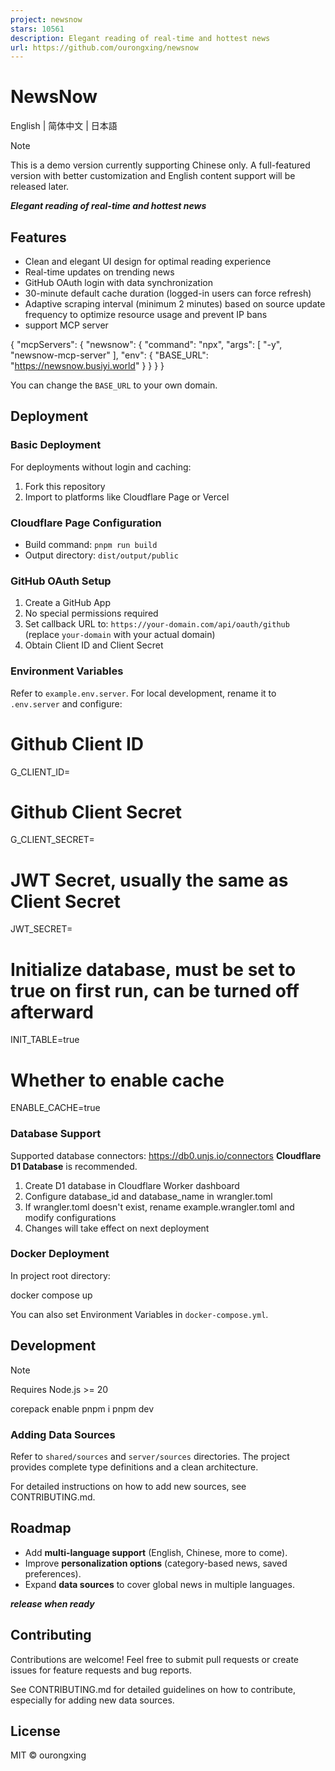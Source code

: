 ```yaml
---
project: newsnow
stars: 10561
description: Elegant reading of real-time and hottest news
url: https://github.com/ourongxing/newsnow
---
```


NewsNow
=======

English | 简体中文 | 日本語

Note

This is a demo version currently supporting Chinese only. A full-featured version with better customization and English content support will be released later.

**_Elegant reading of real-time and hottest news_**

Features
--------

-   Clean and elegant UI design for optimal reading experience
-   Real-time updates on trending news
-   GitHub OAuth login with data synchronization
-   30-minute default cache duration (logged-in users can force refresh)
-   Adaptive scraping interval (minimum 2 minutes) based on source update frequency to optimize resource usage and prevent IP bans
-   support MCP server

{
  "mcpServers": {
    "newsnow": {
      "command": "npx",
      "args": \[
        "\-y",
        "newsnow-mcp-server"
      \],
      "env": {
        "BASE\_URL": "https://newsnow.busiyi.world"
      }
    }
  }
}

You can change the `BASE_URL` to your own domain.

Deployment
----------

### Basic Deployment

For deployments without login and caching:

1.  Fork this repository
2.  Import to platforms like Cloudflare Page or Vercel

### Cloudflare Page Configuration

-   Build command: `pnpm run build`
-   Output directory: `dist/output/public`

### GitHub OAuth Setup

1.  Create a GitHub App
2.  No special permissions required
3.  Set callback URL to: `https://your-domain.com/api/oauth/github` (replace `your-domain` with your actual domain)
4.  Obtain Client ID and Client Secret

### Environment Variables

Refer to `example.env.server`. For local development, rename it to `.env.server` and configure:

# Github Client ID
G\_CLIENT\_ID\=
# Github Client Secret
G\_CLIENT\_SECRET\=
# JWT Secret, usually the same as Client Secret
JWT\_SECRET\=
# Initialize database, must be set to true on first run, can be turned off afterward
INIT\_TABLE\=true
# Whether to enable cache
ENABLE\_CACHE\=true

### Database Support

Supported database connectors: https://db0.unjs.io/connectors **Cloudflare D1 Database** is recommended.

1.  Create D1 database in Cloudflare Worker dashboard
2.  Configure database\_id and database\_name in wrangler.toml
3.  If wrangler.toml doesn't exist, rename example.wrangler.toml and modify configurations
4.  Changes will take effect on next deployment

### Docker Deployment

In project root directory:

docker compose up

You can also set Environment Variables in `docker-compose.yml`.

Development
-----------

Note

Requires Node.js >= 20

corepack enable
pnpm i
pnpm dev

### Adding Data Sources

Refer to `shared/sources` and `server/sources` directories. The project provides complete type definitions and a clean architecture.

For detailed instructions on how to add new sources, see CONTRIBUTING.md.

Roadmap
-------

-   Add **multi-language support** (English, Chinese, more to come).
-   Improve **personalization options** (category-based news, saved preferences).
-   Expand **data sources** to cover global news in multiple languages.

**_release when ready_**

Contributing
------------

Contributions are welcome! Feel free to submit pull requests or create issues for feature requests and bug reports.

See CONTRIBUTING.md for detailed guidelines on how to contribute, especially for adding new data sources.

License
-------

MIT © ourongxing
